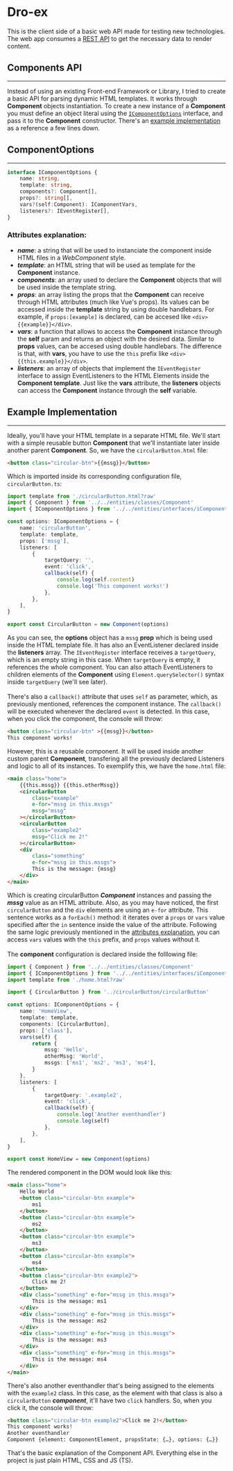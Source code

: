 <!-- Project introduction -->
# **Dro-ex**
This is the client side of a basic web API made for testing new technologies. The web app consumes a [REST API](https://github.com/cala-js/coex-test-api) to get the necessary data to render content.

<!-- Component API introduction -->
## Components API
---
Instead of using an existing Front-end Framework or Library, I tried to create a basic API for parsing dynamic HTML templates. It works through **Component** objects instantiation. To create a new instance of a **Component** you must define an object literal using the [`IComponentOptions`](#ComponentOptions) interface, and pass it to the **Component** constructor. There's an [example implementation](#example-implementation) as a reference a few lines down.

<!-- Options Interface explanation -->
## ComponentOptions
---
```typescript
interface IComponentOptions {
    name: string,
    template: string,
    components?: Component[],
    props?: string[],
    vars?(self:Component): IComponentVars,
    listeners?: IEventRegister[],
}
```
<!-- Attributes explanation -->
### Attributes explanation:
- ***name***: a string that will be used to instanciate the component inside HTML files in a *WebComponent* style.
- ***template***: an HTML string that will be used as template for the **Component** instance.
- ***components***: an array used to declare the **Component** objects that will be used inside the template string.
- ***props***: an array listing the props that the **Component** can receive through HTML attributes (much like Vue's props). Its values can be accessed inside the **template** string by using double handlebars. For example, if `props:[example]` is declared, can be accesed like `<div>{{example}}</div>`.
- ***vars***: a function that allows to access the **Component** instance through the **self** param and returns an object with the desired data. Similar to **props** values, can be accesed using double handlebars. The difference is that, with **vars**, you have to use the `this` prefix like `<div>{{this.example}}</div>`.
- ***listeners***: an array of objects that implement the `IEventRegister` interface to assign EventListeners to the HTML Elements inside the **Component template**. Just like the **vars** attribute, the **listeners** objects can access the **Component** instance through the **self** variable.

<!-- Example -->
## Example Implementation
---
<!-- Example - Child Component -->
Ideally, you'll have your HTML template in a separate HTML file. We'll start with a simple reusable button **Component** that we'll instantiate later inside another parent **Component**. So, we have the `circularButton.html` file:

```html
<button class="circular-btn">{{mssg}}</button>
```

Which is imported inside its corresponding configuration file, `circularButton.ts`:

```typescript
import template from './circularButton.html?raw'
import { Component } from '../../entities/classes/Component'
import { IComponentOptions } from '../../entities/interfaces/iComponentOptions'

const options: IComponentOptions = {
    name: 'circularButton',
    template: template,
    props: ['mssg'],
    listeners: [
        {
            targetQuery: '',
            event: 'click',
            callback(self) {
                console.log(self.content)
                console.log('This component works!')
            },
        },
    ],
}

export const CircularButton = new Component(options)

```

<!-- Example - Listeners API explanation -->
As you can see, the **options** object has a `mssg` **prop** which is being used inside the HTML template file. It has also an EventListener declared inside the **listeners** array. The `IEventRegister` interface receives a `targetQuery`, which is an empty string in this case. When `targetQuery` is empty, it references the whole component. You can also attach EventListeners to children elements of the **Component** using `Element.querySelector()` syntax inside `targetQuery` (we'll see later).
\
\
There's also a `callback()` attribute that uses `self` as parameter, which, as previously mentioned, references the component instance. The `callback()` will be executed whenever the declared `event` is detected. In this case, when you click the component, the console will throw:

```html
<button class="circular-btn" >{{mssg}}</button>
This component works!
```

<!-- Example - Parent Component -->
However, this is a reusable component. It will be used inside another custom parent **Component**, transfering all the previously declared Listeners and logic to all of its instances. To exemplify this, we have the `home.html` file:

```html
<main class="home">
    {{this.mssg}} {{this.otherMssg}}
    <circularButton
        class="example"
        e-for="mssg in this.mssgs"
        mssg="mssg"
    ></circularButton>
    <circularButton 
        class="example2"
        mssg="Click me 2!"
    ></circularButton>
    <div
        class="something" 
        e-for="mssg in this.mssgs">
        This is the message: {mssg}
    </div>
</main>
```

<!-- Example - 'e-for' sentence and nested components explanation -->
Which is creating circularButton ***Component*** instances and passing the ***mssg*** value as an HTML attribute.
Also, as you may have noticed, the first `circularButton` and the `div` elements are using an `e-for` attribute. This sentence works as a `forEach()` method: it iterates over a `props` or `vars` value specified after the `in` sentence inside the value of the attribute. Following the same logic previously mentioned in the [attributes explanation](#attributes-explanation), you can access `vars` values with the `this` prefix, and `props` values without it.
\
\
The **component** configuration is declared inside the folllowing file:

```typescript
import { Component } from '../../entities/classes/Component'
import { IComponentOptions } from '../../entities/interfaces/iComponentOptions'
import template from './home.html?raw'

import { CircularButton } from '../circularButton/circularButton'

const options: IComponentOptions = {
    name: 'HomeView',
    template: template,
    components: [CircularButton],
    props: ['class'],
    vars(self) {
        return {
            mssg: 'Hello',
            otherMssg: 'World',
            mssgs: ['ms1', 'ms2', 'ms3', 'ms4'],
        }
    },
    listeners: [
        {
            targetQuery: '.example2',
            event: 'click',
            callback(self) {
                console.log('Another eventhandler')
                console.log(self)
            },
        },
    ],
}

export const HomeView = new Component(options)
```

<!-- Example - Output -->
The rendered component in the DOM would look like this:
```html
<main class="home">
    Hello World
    <button class="circular-btn example">
        ms1
    </button>
    <button class="circular-btn example">
        ms2
    </button>
    <button class="circular-btn example">
        ms3
    </button>
    <button class="circular-btn example">
        ms4
    </button>
    <button class="circular-btn example2">
        Click me 2!
    </button>
    <div class="something" e-for="mssg in this.mssgs">
        This is the message: ms1
    </div>
    <div class="something" e-for="mssg in this.mssgs">
        This is the message: ms2
    </div>
    <div class="something" e-for="mssg in this.mssgs">
        This is the message: ms3
    </div>
    <div class="something" e-for="mssg in this.mssgs">
        This is the message: ms4
    </div>
</main>
```
<!-- Example - Multiple listeners assignation -->

There's also another eventhandler that's being assigned to the elements with the `example2` class. In this case, as the element with that class is also a `circularButton` ***component***, it'll have two `click` handlers. So, when you click it, the console will throw:

```html
<button class="circular-btn example2">Click me 2!</button>
This component works!
Another eventhandler
Component {element: ComponentElement, propsState: {…}, options: {…}}
```
<!-- End message-->
That's the basic explanation of the Component API. Everything else in the project is just plain HTML, CSS and JS (TS).